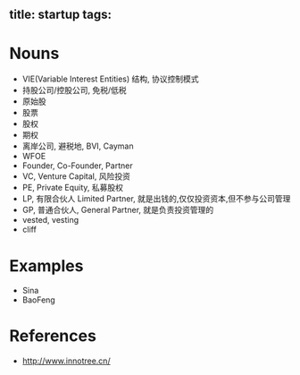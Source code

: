 title: startup
tags:
---

# Nouns

- VIE(Variable Interest Entities) 结构, 协议控制模式
- 持股公司/控股公司, 免税/低税
- 原始股
- 股票
- 股权
- 期权
- 离岸公司, 避税地, BVI, Cayman
- WFOE
- Founder, Co-Founder, Partner
- VC, Venture Capital, 风险投资
- PE, Private Equity, 私募股权
- LP, 有限合伙人 Limited Partner, 就是出钱的,仅仅投资资本,但不参与公司管理
- GP, 普通合伙人, General Partner, 就是负责投资管理的
- vested, vesting
- cliff

# Examples

- Sina
- BaoFeng

# References

- <http://www.innotree.cn/>
